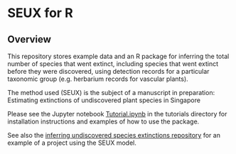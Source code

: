 # SEUX for R

## Overview

This repository stores example data and an R package for inferring the total number of species that went extinct, including species that went extinct before they were discovered, using detection records for a particular taxonomic group (e.g. herbarium records for vascular plants).

The method used (SEUX) is the subject of a manuscript in preparation: Estimating extinctions of undiscovered plant species in Singapore

Please see the Jupyter notebook [Tutorial.ipynb](https://github.com/doubleblind666/seux/blob/master/tutorial/Tutorial.ipynb "seux package tutorial") in the tutorials directory for installation instructions and examples of how to use the package.

See also the [inferring undiscovered species extinctions repository](https://github.com/doubleblind666/inferring-undiscovered-species-extinctions "inferring undiscovered species extinctions") for an example of a project using the SEUX model.
